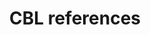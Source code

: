---
id: couchbase-lite-references
title: CBL references
permalink: references/couchbase-lite/index.html
---